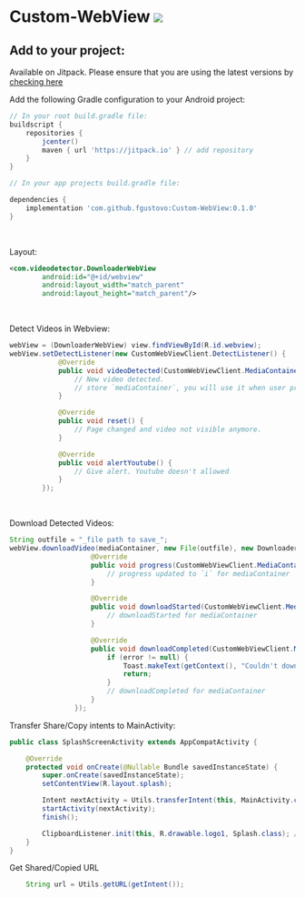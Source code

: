 # Custom-WebView  [![](https://jitpack.io/v/fgustovo/Custom-WebView.svg)](https://jitpack.io/#fgustovo/Custom-WebView)

Add to your project:
----------------------------
Available on Jitpack. Please ensure that you are using the latest versions by [checking here](https://jitpack.io/#gs.oak/adchain)

Add the following Gradle configuration to your Android project:
```groovy
// In your root build.gradle file:
buildscript {
    repositories {
        jcenter()
        maven { url 'https://jitpack.io' } // add repository
    }
}

// In your app projects build.gradle file:

dependencies {
    implementation 'com.github.fgustovo:Custom-WebView:0.1.0'
}
```

<br/>

Layout:
```xml
<com.videodetector.DownloaderWebView
        android:id="@+id/webview"
        android:layout_width="match_parent"
        android:layout_height="match_parent"/>
```

<br/>

Detect Videos in Webview:
```java
webView = (DownloaderWebView) view.findViewById(R.id.webview);
webView.setDetectListener(new CustomWebViewClient.DetectListener() {
            @Override
            public void videoDetected(CustomWebViewClient.MediaContainer mediaContainer) {
                // New video detected. 
                // store `mediaContainer`, you will use it when user pressed download button 
            }

            @Override
            public void reset() {
                // Page changed and video not visible anymore. 
            }

            @Override
            public void alertYoutube() {
                // Give alert. Youtube doesn't allowed 
            }
        });
```

<br/>

Download Detected Videos:
```java
String outfile = "_file path to save_";
webView.downloadVideo(mediaContainer, new File(outfile), new DownloaderWebView.DownloadListener() {
                    @Override
                    public void progress(CustomWebViewClient.MediaContainer mediaContainer, int i) {
                        // progress updated to `i` for mediaContainer
                    }

                    @Override
                    public void downloadStarted(CustomWebViewClient.MediaContainer mediaContainer) {
                        // downloadStarted for mediaContainer
                    }

                    @Override
                    public void downloadCompleted(CustomWebViewClient.MediaContainer mediaContainer, String error) {
                        if (error != null) {
                            Toast.makeText(getContext(), "Couldn't download: " + error, Toast.LENGTH_LONG).show();
                            return;
                        }
                        // downloadCompleted for mediaContainer
                    }
                });
```



Transfer Share/Copy intents to MainActivity:
```java
public class SplashScreenActivity extends AppCompatActivity {

    @Override
    protected void onCreate(@Nullable Bundle savedInstanceState) {
        super.onCreate(savedInstanceState);
        setContentView(R.layout.splash);

        Intent nextActivity = Utils.transferIntent(this, MainActivity.class, getIntent());
        startActivity(nextActivity);
        finish();

        ClipboardListener.init(this, R.drawable.logo1, Splash.class); // init if you want clipboard Listener
    }
}
```

Get Shared/Copied URL
```java
    String url = Utils.getURL(getIntent());
```


